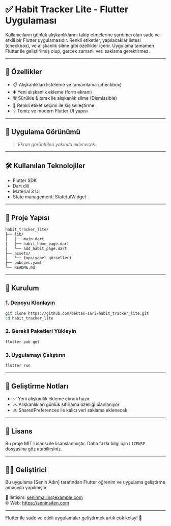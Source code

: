# ✅ Habit Tracker Lite - Flutter Uygulaması

Kullanıcıların günlük alışkanlıklarını takip etmelerine yardımcı olan sade ve etkili bir Flutter uygulamasıdır. 
Renkli etiketler, yapılacaklar listesi (checkbox), ve alışkanlık silme gibi özellikler içerir. Uygulama tamamen 
Flutter ile geliştirilmiş olup, gerçek zamanlı veri saklama gerektirmez.

---

## 🚀 Özellikler

- 📋 Alışkanlıkları listeleme ve tamamlama (checkbox)
- ➕ Yeni alışkanlık ekleme (form ekranı)
- 🗑️ Sürükle & bırak ile alışkanlık silme (Dismissible)
- 🎨 Renkli etiket seçimi ile kişiselleştirme
- 💡 Temiz ve modern Flutter UI yapısı

---

## 📸 Uygulama Görünümü

> *Ekran görüntüleri yakında eklenecek.*

---

## 🛠️ Kullanılan Teknolojiler

- Flutter SDK
- Dart dili
- Material 3 UI
- State management: StatefulWidget

---

## 📁 Proje Yapısı

```bash
habit_tracker_lite/
├── lib/
│   ├── main.dart
│   ├── habit_home_page.dart
│   └── add_habit_page.dart
├── assets/
│   └── (opsiyonel görseller)
├── pubspec.yaml
└── README.md
```

---

## 🔧 Kurulum

### 1. Depoyu Klonlayın
```bash
git clone https://github.com/bektas-sari/habit_tracker_lite.git
cd habit_tracker_lite
```

### 2. Gerekli Paketleri Yükleyin
```bash
flutter pub get
```

### 3. Uygulamayı Çalıştırın
```bash
flutter run
```

---

## 📌 Geliştirme Notları

- ✅ Yeni alışkanlık ekleme ekranı hazır
- 🔜 Alışkanlıkları günlük sıfırlama özelliği planlanıyor
- 🔜 SharedPreferences ile kalıcı veri saklama eklenecek

---

## 📄 Lisans

Bu proje MIT Lisansı ile lisanslanmıştır. Daha fazla bilgi için `LICENSE` dosyasına göz atabilirsiniz.

---

## 👨‍💻 Geliştirici

Bu uygulama [Senin Adın] tarafından Flutter öğrenim ve uygulama geliştirme amacıyla yapılmıştır.

📧 İletişim: seninmailin@example.com  
🌐 Web: https://seninsiten.com

---

Flutter ile sade ve etkili uygulamalar geliştirmek artık çok kolay! 🚀
